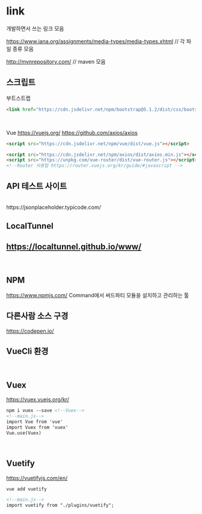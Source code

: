 # link
개발하면서 쓰는 링크 모음


https://www.iana.org/assignments/media-types/media-types.xhtml        // 각 파일 종류 모음
<br>

http://mvnrepository.com/ // maven 모음




## 스크립트
부트스트랩
```html
<link href="https://cdn.jsdelivr.net/npm/bootstrap@5.1.2/dist/css/bootstrap.min.css" rel="stylesheet"> 
```
<br>

Vue
https://vuejs.org/
https://github.com/axios/axios
```html
<script src="https://cdn.jsdelivr.net/npm/vue/dist/vue.js"></script>

<script src="https://cdn.jsdelivr.net/npm/axios/dist/axios.min.js"></script> <!--axios-->
<script src="https://unpkg.com/vue-router/dist/vue-router.js"></script> <!--router-->
<!--Router 사용법 https://router.vuejs.org/kr/guide/#javascript -->

```

## API 테스트 사이트  
<br>
https://jsonplaceholder.typicode.com/

## LocalTunnel
https://localtunnel.github.io/www/
---
<br>

## NPM
https://www.npmjs.com/
Command에서 써드파티 모듈을 설치하고 관리하는 툴

## 다른사람 소스 구경
https://codepen.io/  

## VueCli 환경
<br>

## Vuex
https://vuex.vuejs.org/kr/ 
```html
npm i vuex --save <!--Vuex-->
<!--main.js-->
import Vue from 'vue'
import Vuex from 'vuex'
Vue.use(Vuex)

```
<br>

## Vuetify
https://vuetifyjs.com/en/
```html
vue add vuetify 

<!--main.js-->
import vuetify from "./plugins/vuetify";

```



